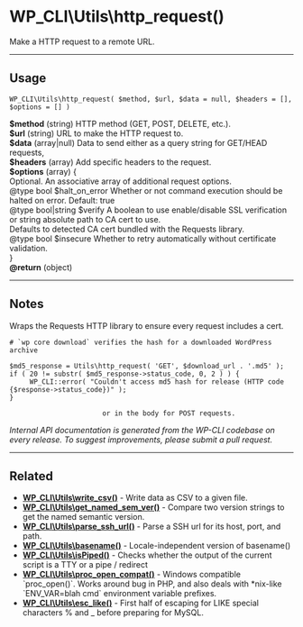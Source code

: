 # WP_CLI\Utils\http_request()

Make a HTTP request to a remote URL.

***

## Usage

    WP_CLI\Utils\http_request( $method, $url, $data = null, $headers = [], $options = [] )

<div>
<strong>$method</strong> (string) HTTP method (GET, POST, DELETE, etc.).<br />
<strong>$url</strong> (string) URL to make the HTTP request to.<br />
<strong>$data</strong> (array|null) Data to send either as a query string for GET/HEAD requests,<br />
<strong>$headers</strong> (array) Add specific headers to the request.<br />
<strong>$options</strong> (array) {<br />    Optional. An associative array of additional request options.<br />    @type bool $halt_on_error Whether or not command execution should be halted on error. Default: true<br />    @type bool|string $verify A boolean to use enable/disable SSL verification<br />                              or string absolute path to CA cert to use.<br />                              Defaults to detected CA cert bundled with the Requests library.<br />    @type bool $insecure      Whether to retry automatically without certificate validation.<br />}<br />
<strong>@return</strong> (object) <br />
</div>


***

## Notes

Wraps the Requests HTTP library to ensure every request includes a cert.

```
# `wp core download` verifies the hash for a downloaded WordPress archive

$md5_response = Utils\http_request( 'GET', $download_url . '.md5' );
if ( 20 != substr( $md5_response->status_code, 0, 2 ) ) {
     WP_CLI::error( "Couldn't access md5 hash for release (HTTP code {$response->status_code})" );
}
```
                           or in the body for POST requests.


*Internal API documentation is generated from the WP-CLI codebase on every release. To suggest improvements, please submit a pull request.*


***

## Related

<ul>



<li><strong><a href="https://make.wordpress.org/cli/handbook/internal-api/wp-cli-utils-write-csv/">WP_CLI\Utils\write_csv()</a></strong> - Write data as CSV to a given file.</li>


<li><strong><a href="https://make.wordpress.org/cli/handbook/internal-api/wp-cli-utils-get-named-sem-ver/">WP_CLI\Utils\get_named_sem_ver()</a></strong> - Compare two version strings to get the named semantic version.</li>


<li><strong><a href="https://make.wordpress.org/cli/handbook/internal-api/wp-cli-utils-parse-ssh-url/">WP_CLI\Utils\parse_ssh_url()</a></strong> - Parse a SSH url for its host, port, and path.</li>


<li><strong><a href="https://make.wordpress.org/cli/handbook/internal-api/wp-cli-utils-basename/">WP_CLI\Utils\basename()</a></strong> - Locale-independent version of basename()</li>


<li><strong><a href="https://make.wordpress.org/cli/handbook/internal-api/wp-cli-utils-ispiped/">WP_CLI\Utils\isPiped()</a></strong> - Checks whether the output of the current script is a TTY or a pipe / redirect</li>


<li><strong><a href="https://make.wordpress.org/cli/handbook/internal-api/wp-cli-utils-proc-open-compat/">WP_CLI\Utils\proc_open_compat()</a></strong> - Windows compatible `proc_open()`. Works around bug in PHP, and also deals with *nix-like `ENV_VAR=blah cmd` environment variable prefixes.</li>


<li><strong><a href="https://make.wordpress.org/cli/handbook/internal-api/wp-cli-utils-esc-like/">WP_CLI\Utils\esc_like()</a></strong> - First half of escaping for LIKE special characters % and _ before preparing for MySQL.</li>



</ul>


